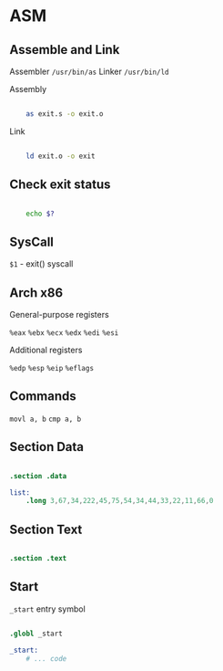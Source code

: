 # ASM

## Assemble and Link

Assembler `/usr/bin/as`
Linker `/usr/bin/ld`

Assembly

```bash

    as exit.s -o exit.o

```

Link

```bash

    ld exit.o -o exit

```

## Check exit status

```bash

    echo $?

```

## SysCall

`$1` - exit() syscall

## Arch x86

General-purpose registers

`%eax`
`%ebx`
`%ecx`
`%edx`
`%edi`
`%esi`

Additional registers

`%edp`
`%esp`
`%eip`
`%eflags`

## Commands

`movl a, b`
`cmp a, b`

## Section Data

```s

.section .data

list:
    .long 3,67,34,222,45,75,54,34,44,33,22,11,66,0

```

## Section Text

```s

.section .text

```

## Start

`_start` entry symbol

```s

.globl _start

_start:
    # ... code

```
